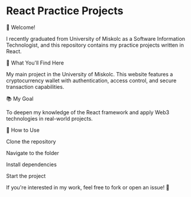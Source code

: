 # React Practice Projects

🎉 Welcome!

I recently graduated from University of Miskolc as a Software Information Technologist, and this repository contains my practice projects written in React.

🚀 What You'll Find Here

My main project in the University of Miskolc. This website features a cryptocurrency wallet with authentication, access control, and secure transaction capabilities.

📚 My Goal

To deepen my knowledge of the React framework and apply Web3 technologies in real-world projects.

🌟 How to Use

Clone the repository

Navigate to the folder

Install dependencies

Start the project

If you're interested in my work, feel free to fork or open an issue! 💪